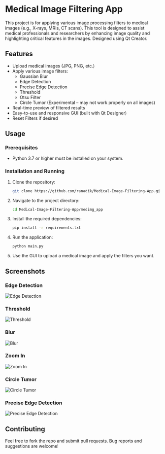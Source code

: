 # Medical Image Filtering App

This project is for applying various image processing filters to medical images (e.g., X-rays, MRIs, CT scans). This tool is designed to assist medical professionals and researchers by enhancing image quality and highlighting critical features in the images. Designed using Qt Creator.

## Features

- Upload medical images (JPG, PNG, etc.)
- Apply various image filters:
  - Gaussian Blur
  - Edge Detection
  - Precise Edge Detection
  - Threshold
  - Otsu Filter
  - Circle Tumor (Experimental – may not work properly on all images)
- Real-time preview of filtered results
- Easy-to-use and responsive GUI (built with Qt Designer)
- Reset Filters if desired

## Usage

### Prerequisites

- Python 3.7 or higher must be installed on your system.

### Installation and Running

1. Clone the repository:

   ```bash
   git clone https://github.com/ranadik/Medical-Image-Filtering-App.git

2. Navigate to the project directory:

   ```bash
   cd Medical-Image-Filtering-App/medimg_app

3. Install the required dependencies:
   
   ```bash
   pip install -r requirements.txt

4. Run the application:

   ```bash
   python main.py

5. Use the GUI to upload a medical image and apply the filters you want.

## Screenshots

### Edge Detection
![Edge Detection](Screenshots/edge_detection.png)

### Threshold
![Threshold](Screenshots/threshold.png)

### Blur
![Blur](Screenshots/blur.png)

### Zoom In
![Zoom In](Screenshots/zoom_in.png)

### Circle Tumor
![Circle Tumor](Screenshots/circle_tumor.png)

### Precise Edge Detection
![Precise Edge Detection](Screenshots/precise_edges.png)


## Contributing

Feel free to fork the repo and submit pull requests. Bug reports and suggestions are welcome!
